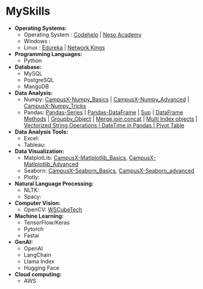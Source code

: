 # MySkills
- **Operating Systems:**
  - Operating System : [Codehelp](https://www.youtube.com/watch?v=3obEP8eLsCw) | [Neso Academy](https://www.youtube.com/playlist?list=PLBlnK6fEyqRiVhbXDGLXDk_OQAeuVcp2O) 
  - Windows : 
  - Linux : [Edureka](https://www.youtube.com/watch?v=bz0ZCUv5rYo&t=2669s) | [Network Kings](https://www.youtube.com/watch?v=gqhQ8XTlzX4)
- **Programming Languages:**
  - Python 
- **Database:**
  - MySQL
  - PostgreSQL
  - MangoDB 
- **Data Analysis:**
  -  Numpy:  [CampusX-Numpy_Basics](https://www.youtube.com/watch?v=XF6DCrNTzug&list=PLKnIA16_RmvbAlyx4_rdtR66B7EHX5k3z&index=42) | [CampusX-Numpy_Advanced](https://www.youtube.com/watch?v=40xGMygHMDU&list=PLKnIA16_RmvbAlyx4_rdtR66B7EHX5k3z&index=44) | [CampusX-Numpy_Tricks](https://www.youtube.com/watch?v=jFBpnd0G09o&list=PLKnIA16_RmvbAlyx4_rdtR66B7EHX5k3z&index=46)
  -  Pandas: [Pandas-Series](https://www.youtube.com/watch?v=zCDVUyq8lkw&list=PLKnIA16_RmvbAlyx4_rdtR66B7EHX5k3z&index=51) | [Pandas-DataFrame](https://www.youtube.com/watch?v=OG31yhRQxPI&list=PLKnIA16_RmvbAlyx4_rdtR66B7EHX5k3z&index=52) | [Sup](https://www.youtube.com/watch?v=80QpbZA38HA&list=PLKnIA16_RmvbAlyx4_rdtR66B7EHX5k3z&index=53) | [DataFrame Methods](https://www.youtube.com/watch?v=zTa4MIrGTIE&list=PLKnIA16_RmvbAlyx4_rdtR66B7EHX5k3z&index=54) | [Groupby_Object](https://www.youtube.com/watch?v=LPBjF4_gZnI&list=PLKnIA16_RmvbAlyx4_rdtR66B7EHX5k3z&index=57) | [Merge,join,concat](https://www.youtube.com/watch?v=Ssy1EfK5S-o&list=PLKnIA16_RmvbAlyx4_rdtR66B7EHX5k3z&index=61) | [Multi Index objects](https://www.youtube.com/watch?v=QzoRUwz8DoM&list=PLKnIA16_RmvbAlyx4_rdtR66B7EHX5k3z&index=62) | [Vectorized String Operations | DateTime in Pandas | Pivot Table](https://www.youtube.com/watch?v=UE6DmRQJ2w8&list=PLKnIA16_RmvbAlyx4_rdtR66B7EHX5k3z&index=71)
- **Data Analysis Tools:**
  - Excel:
  - Tableau:
- **Data Visualization:**
  - MatplotLib: [CampusX-Matlplotlib_Basics](https://www.youtube.com/watch?v=XaKn_cKFlSY&t=386s), [CampusX-Matlplotlib_Advanced](https://www.youtube.com/watch?v=7YDc5xU9CQQ)
  - Seaborn: [CampusX-Seaborn_Basics](https://www.youtube.com/watch?v=DWVLRhnuGqI&list=PLKnIA16_RmvbAlyx4_rdtR66B7EHX5k3z&index=79&t=2079s), [CampusX-Seaborn_advanced](https://www.youtube.com/watch?v=kLWeKeqc9Ms&list=PLKnIA16_RmvbAlyx4_rdtR66B7EHX5k3z&index=81)
  - Plotly: 
- **Natural Language Processing:**
  - NLTK:
  - Spacy:
- **Computer Vision:**
  - OpenCV: [WSCubeTech](https://youtube.com/watch?v=MVkny_XLK_U&t=11167s)
- **Machine Learning:**
  - TensorFlow/Keras
  - Pytorch
  - Fastai
- **GenAI:**
  - OpenAI
  - LangChain
  - Llama Index
  - Hugging Face  
- **Cloud computing:**
  - AWS 
